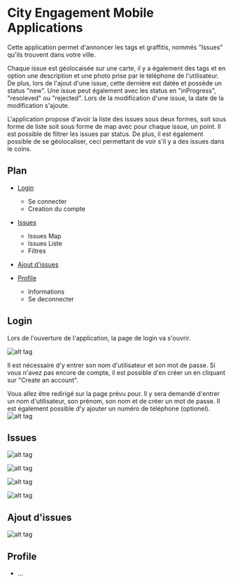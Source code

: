 # City Engagement Mobile Applications

Cette application permet d'annoncer les tags et graffitis, nommés "Issues" qu'ils trouvent dans votre ville.

Chaque issue est géolocaisée sur une carte, il y a également des tags et en option une description et une photo prise par le téléphone de l'utilisateur. De plus, lors de l'ajout d'une issue, cette dernière est datée et possède un status "new". Une issue peut également avec les status en "inProgress", "resoleved" ou "rejected". Lors de la modification d'une issue, la date de la modification s'ajoute.

L'application propose d'avoir la liste des issues sous deux formes, soit sous forme de liste soit sous forme de map avec pour chaque issue, un point. Il est possible de filtrer les issues par status. De plus, il est également possible de se géolocaliser, ceci permettant de voir s'il y a des issues dans le coins.



## Plan

* [Login](#login)
  * Se connecter
  * Creation du compte

* [Issues](#issues)
  * Issues Map
  * Issues Liste
  * Filtres

* [Ajout d'issues](#ajoutIssue)

* [Profile](#profile)
  * Informations
  * Se deconnecter




## Login

Lors de l'ouverture de l'application, la page de login va s'ouvrir.

![alt tag](https://github.com/laureCalzetta/CityTag/blob/master/img/User/Login.png)

Il est nécessaire d'y entrer son nom d'utilisateur et son mot de passe. Si vous n'avez pas encore de compte, il est possible d'en créer un en cliquant sur "Create an account".


Vous allez être redirigé sur la page prévu pour. Il y sera demandé d'entrer un nom d'utilisateur, son prénom, son nom et de créer un mot de passe. Il est également possible d'y ajouter un numéro de téléphone (optionel).
![alt tag](https://github.com/laureCalzetta/CityTag/blob/master/img/User/CreateAnAccount.png)



## Issues
![alt tag](https://github.com/laureCalzetta/CityTag/blob/master/img/Issue/MapList.png)

![alt tag](https://github.com/laureCalzetta/CityTag/blob/master/img/Issue/IssueListe.png)

![alt tag](https://github.com/laureCalzetta/CityTag/blob/master/img/Issue/IssueDetails.png)

![alt tag](https://github.com/laureCalzetta/CityTag/blob/master/img/Issue/FiltersOK.png)


## Ajout d'issues

![alt tag](https://github.com/laureCalzetta/CityTag/blob/master/img/Issue/addIssue.png)

## Profile
* …
